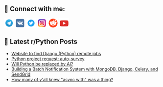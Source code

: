 ## 🔎 Connect with me:
[<img src="https://github.com/bullbesh/bullbesh/blob/main/images/Telegram.png" width="32" height="32" />](https://t.me/bullbesh)
[<img src="https://github.com/bullbesh/bullbesh/blob/main/images/VK.png" width="32" height="32" />](https://vk.com/bullbesh)
[<img src="https://github.com/bullbesh/bullbesh/blob/main/images/Twitter.png" width="32" height="32" />](https://twitter.com/bullbesh1)
[<img src="https://github.com/bullbesh/bullbesh/blob/main/images/Instagram.png" width="32" height="32" />](https://www.instagram.com/bullbesh)
[<img src="https://github.com/bullbesh/bullbesh/blob/main/images/Reddit.png" width="32" height="32" />](https://www.reddit.com/user/bullbesh)
[<img src="https://github.com/bullbesh/bullbesh/blob/main/images/YouTube.png" width="32" height="32" />](https://www.youtube.com/channel/UCtfjRs6uzgq5mfm8S06WTcg)

## 📕 Latest r/Python Posts
<!-- BLOG-POST-LIST:START -->
- [Website to find Django &lpar;Python&rpar; remote jobs](https://www.reddit.com/r/Python/comments/1e1k6j0/website_to_find_django_python_remote_jobs/)
- [Python project request: auto-survey](https://www.reddit.com/r/Python/comments/1e1k2ku/python_project_request_autosurvey/)
- [Will Python be replaced by AI?](https://www.reddit.com/r/Python/comments/1e1k1es/will_python_be_replaced_by_ai/)
- [Building a Batch Notification System with MongoDB, Django, Celery, and SendGrid](https://www.reddit.com/r/Python/comments/1e1irk7/building_a_batch_notification_system_with_mongodb/)
- [How many of y&#39;all knew &quot;async with&quot; was a thing?](https://www.reddit.com/r/Python/comments/1e1imr1/how_many_of_yall_knew_async_with_was_a_thing/)
<!-- BLOG-POST-LIST:END -->
